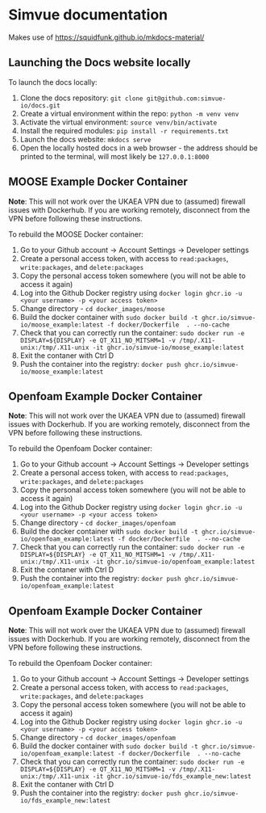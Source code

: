 # Simvue documentation
Makes use of https://squidfunk.github.io/mkdocs-material/

## Launching the Docs website locally
To launch the docs locally:
1. Clone the docs repository: `git clone git@github.com:simvue-io/docs.git`
2. Create a virtual environment within the repo: `python -m venv venv`
3. Activate the virtual environment: `source venv/bin/activate`
4. Install the required modules: `pip install -r requirements.txt`
5. Launch the docs website: `mkdocs serve`
6. Open the locally hosted docs in a web browser - the address should be printed to the terminal, will most likely be `127.0.0.1:8000`

## MOOSE Example Docker Container
**Note**: This will not work over the UKAEA VPN due to (assumed) firewall issues with Dockerhub. If you are working remotely, disconnect from the VPN before following these instructions.

To rebuild the MOOSE Docker container:
1. Go to your Github account -> Account Settings -> Developer settings
2. Create a personal access token, with access to `read:packages`, `write:packages`, and `delete:packages`
3. Copy the personal access token somewhere (you will not be able to access it again)
4. Log into the Github Docker registry using `docker login ghcr.io -u <your username> -p <your access token>`
5. Change directory - `cd docker_images/moose`
6. Build the docker container with `sudo docker build -t ghcr.io/simvue-io/moose_example:latest -f docker/Dockerfile  . --no-cache`
7. Check that you can correctly run the container: `sudo docker run -e DISPLAY=${DISPLAY} -e QT_X11_NO_MITSHM=1 -v /tmp/.X11-unix:/tmp/.X11-unix -it ghcr.io/simvue-io/moose_example:latest`
8. Exit the contaner with Ctrl D
9. Push the container into the registry: `docker push ghcr.io/simvue-io/moose_example:latest`

## Openfoam Example Docker Container
**Note**: This will not work over the UKAEA VPN due to (assumed) firewall issues with Dockerhub. If you are working remotely, disconnect from the VPN before following these instructions.

To rebuild the Openfoam Docker container:
1. Go to your Github account -> Account Settings -> Developer settings
2. Create a personal access token, with access to `read:packages`, `write:packages`, and `delete:packages`
3. Copy the personal access token somewhere (you will not be able to access it again)
4. Log into the Github Docker registry using `docker login ghcr.io -u <your username> -p <your access token>`
5. Change directory - `cd docker_images/openfoam`
6. Build the docker container with `sudo docker build -t ghcr.io/simvue-io/openfoam_example:latest -f docker/Dockerfile  . --no-cache`
7. Check that you can correctly run the container: `sudo docker run -e DISPLAY=${DISPLAY} -e QT_X11_NO_MITSHM=1 -v /tmp/.X11-unix:/tmp/.X11-unix -it ghcr.io/simvue-io/openfoam_example:latest`
8. Exit the contaner with Ctrl D
9. Push the container into the registry: `docker push ghcr.io/simvue-io/openfoam_example:latest`

## Openfoam Example Docker Container
**Note**: This will not work over the UKAEA VPN due to (assumed) firewall issues with Dockerhub. If you are working remotely, disconnect from the VPN before following these instructions.

To rebuild the Openfoam Docker container:
1. Go to your Github account -> Account Settings -> Developer settings
2. Create a personal access token, with access to `read:packages`, `write:packages`, and `delete:packages`
3. Copy the personal access token somewhere (you will not be able to access it again)
4. Log into the Github Docker registry using `docker login ghcr.io -u <your username> -p <your access token>`
5. Change directory - `cd docker_images/openfoam`
6. Build the docker container with `sudo docker build -t ghcr.io/simvue-io/openfoam_example:latest -f docker/Dockerfile  . --no-cache`
7. Check that you can correctly run the container: `sudo docker run -e DISPLAY=${DISPLAY} -e QT_X11_NO_MITSHM=1 -v /tmp/.X11-unix:/tmp/.X11-unix -it ghcr.io/simvue-io/fds_example_new:latest`
8. Exit the contaner with Ctrl D
9. Push the container into the registry: `docker push ghcr.io/simvue-io/fds_example_new:latest`
